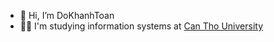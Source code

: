 - 👋 Hi, I’m DoKhanhToan 
- 👨‍🎓 I'm studying information systems at [Can Tho University](https://www.ctu.edu.vn/)
